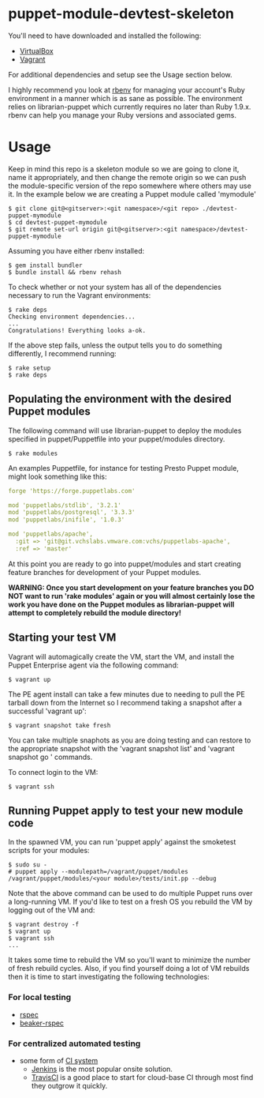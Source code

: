 # puppet-module-devtest-skeleton

You'll need to have downloaded and installed the following:
* [VirtualBox](https://www.virtualbox.org/wiki/Downloads)
* [Vagrant](http://vagrantup.com/downloads.html)

For additional dependencies and setup see the Usage section below.

I highly recommend you look at [rbenv](https://github.com/sstephenson/rbenv) for managing your 
account's Ruby environment in a manner which is as sane as possible. The environment relies on
librarian-puppet which currently requires no later than Ruby 1.9.x. rbenv can help you
manage your Ruby versions and associated gems.

# Usage
Keep in mind this repo is a skeleton module so we are going to clone it, name it appropriately,
and then change the remote origin so we can push the module-specific version of the repo somewhere
where others may use it. In the example below we are creating a Puppet module called 'mymodule'

```sh-session
$ git clone git@<gitserver>:<git namespace>/<git repo> ./devtest-puppet-mymodule
$ cd devtest-puppet-mymodule
$ git remote set-url origin git@<gitserver>:<git namespace>/devtest-puppet-mymodule
```

Assuming you have either rbenv installed:

```sh-session
$ gem install bundler
$ bundle install && rbenv rehash
```
To check whether or not your system has all of the dependencies necessary to run the Vagrant environments:

```sh-session
$ rake deps
Checking environment dependencies...
...
Congratulations! Everything looks a-ok.
```

If the above step fails, unless the output tells you to do something differently, I recommend running:

```sh-session
$ rake setup
$ rake deps
```

## Populating the environment with the desired Puppet modules
The following command will use librarian-puppet to deploy the modules specified
in puppet/Puppetfile into your puppet/modules directory. 

```sh-session
$ rake modules
```

An examples Puppetfile, for instance for testing Presto Puppet module, might look something like this:

```yaml
forge 'https://forge.puppetlabs.com'

mod 'puppetlabs/stdlib', '3.2.1'
mod 'puppetlabs/postgresql', '3.3.3'
mod 'puppetlabs/inifile', '1.0.3'

mod 'puppetlabs/apache',
  :git => 'git@git.vchslabs.vmware.com:vchs/puppetlabs-apache',
  :ref => 'master'
```

At this point you are ready to go into puppet/modules and start creating feature branches
for development of your Puppet modules. 

__WARNING: Once you start development on your feature branches you DO NOT want to run
'rake modules' again or you will almost certainly lose the work you have done on the Puppet
modules as librarian-puppet will attempt to completely rebuild the module directory!__

## Starting your test VM
Vagrant will automagically create the VM, start the VM, and install the Puppet Enterprise
agent via the following command:

```sh-session
$ vagrant up
```

The PE agent install can take a few minutes due to needing to pull the PE tarball down
from the Internet so I recommend taking a snapshot after a successful 'vagrant up':

```sh-session
$ vagrant snapshot take fresh
```

You can take multiple snaphots as you are doing testing and can restore to the appropriate
snapshot with the 'vagrant snapshot list' and 'vagrant snapshot go <snapshot name>' commands.

To connect login to the VM:

```sh-session
$ vagrant ssh
```

## Running Puppet apply to test your new module code
In the spawned VM, you can run 'puppet apply' against the smoketest scripts for your modules:

```sh-session
$ sudo su -
# puppet apply --modulepath=/vagrant/puppet/modules /vagrant/puppet/modules/<your module>/tests/init.pp --debug
```

Note that the above command can be used to do multiple Puppet runs over a long-running VM. If you'd like to
test on a fresh OS you rebuild the VM by logging out of the VM and:

```sh-session
$ vagrant destroy -f
$ vagrant up
$ vagrant ssh
...
```

It takes some time to rebuild the VM so you'll want to minimize the number of fresh rebuild cycles. Also, if you
find yourself doing a lot of VM rebuilds then it is time to start investigating the following technologies:

### For local testing
* [rspec](http://rspec.info/)
* [beaker-rspec](https://github.com/puppetlabs/beaker-rspec)

### For centralized automated testing
* some form of [CI system]() 
  * [Jenkins](http://jenkinsci.org) is the most popular onsite solution.
  * [TravisCI](http://travisci.org) is a good place to start for cloud-base CI through most find they outgrow it quickly.
